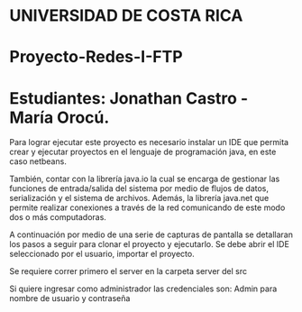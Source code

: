 # UNIVERSIDAD DE COSTA RICA 
# Proyecto-Redes-I-FTP
# Estudiantes: Jonathan Castro - María Orocú.

Para lograr ejecutar este proyecto es necesario instalar un IDE que permita crear y ejecutar proyectos en el lenguaje de programación java, en este caso netbeans.

También, contar con la librería java.io la cual se encarga de gestionar las funciones de entrada/salida del sistema por medio de flujos de datos, serialización y el sistema de archivos. Además, la librería java.net que permite realizar conexiones a través de la red comunicando de este modo dos o más computadoras. 

A continuación por medio de una serie de capturas de pantalla se detallaran los pasos a seguir para clonar el proyecto y ejecutarlo. Se debe abrir el IDE seleccionado por el usuario, importar el proyecto.

Se requiere correr primero el server en la carpeta server del src

Si quiere ingresar como administrador las credenciales son: Admin para nombre de usuario y contraseña
